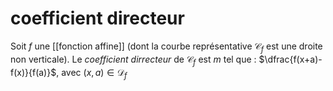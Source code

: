 # coefficient directeur
Soit $f$ une [[fonction affine]] (dont la courbe représentative $\mathscr C_f$ est une droite non verticale).
Le _coefficient dirrecteur_ de $\mathscr C_f$ est $m$ tel que :
$\dfrac{f(x+a)-f(x)}{f(a)}$, avec $(x, a) \in \mathscr D_f$
